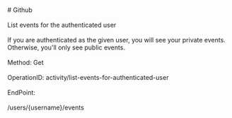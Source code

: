 <br>#     Github</br>
<br>List events for the authenticated user</br>
<br>If you are authenticated as the given user, you will see your private events. Otherwise, you'll only see public events.</br>
<br>Method: Get</br>
<br>OperationID: activity/list-events-for-authenticated-user</br>
<br>EndPoint:</br>
<br>/users/{username}/events</br>
